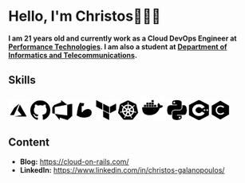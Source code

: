 # Hello, I'm Christos👋👨‍💻

**I am 21 years old and currently work as a Cloud DevOps Engineer at [Performance Technologies](https://www.performance.gr/). I am also a student at [Department of Informatics and Telecommunications](https://www.di.uoa.gr/).**

## Skills

<p align="left">

<img src="icons/black/azure.png" alt="Azure" title="Azure" width="40" height="40"/>
<img src="icons/black/github.png" alt="GitHub" title="GitHub" width="40" height="40"/>
<img src="icons/black/azure_devops.png" alt="Azure DevOps" title="Azure DevOps" width="40" height="40"/>
<img src="icons/black/bicep.png" alt="Bicep" title="Bicep" width="40" height="40"/>
<img src="icons/black/terraform.png" alt="Terraform" title="Terraform" width="40" height="40"/>
<img src="icons/black/kubernetes.png" alt="Kubernetes" title="Kubernetes" width="40" height="40"/>
<img src="icons/black/docker.png" alt="Docker" title="Docker" width="50" height="50"/>
<img src="icons/black/python.png" alt="Python" title="Python" width="40" height="40"/>
<img src="icons/black/cpp.png" alt="C++" title="C++" width="40" height="40"/>
<img src="icons/black/c.png" alt="C" title="C" width="40" height="40"/>

</p>

## Content

* **Blog:** <https://cloud-on-rails.com/>
* **LinkedIn:** <https://www.linkedin.com/in/christos-galanopoulos/>

